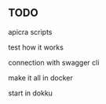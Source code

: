 ## TODO

apicra scripts


test how it works

connection with swagger cli

make it all in docker

start in dokku

